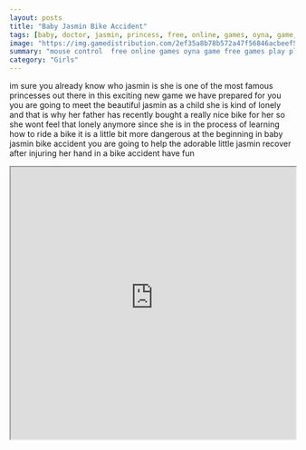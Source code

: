 ```yaml
---
layout: posts
title: "Baby Jasmin Bike Accident"
tags: [baby, doctor, jasmin, princess, free, online, games, oyna, game, free, games, play, play, games]
image: "https://img.gamedistribution.com/2ef35a8b78b572a47f56846acbeef5d3.jpg"
summary: "mouse control  free online games oyna game free games play play games"
category: "Girls"
---
```


im sure you already know who jasmin is she is one of the most famous princesses out there in this exciting new game we have prepared for you you are going to meet the beautiful jasmin as a child she is kind of lonely and that is why her father has recently bought a really nice bike for her so she wont feel that lonely anymore since she is in the process of learning how to ride a bike it is a little bit more dangerous at the beginning in baby jasmin bike accident you are going to help the adorable little jasmin recover after injuring her hand in a bike accident have fun

<iframe width="100%" height="480px;" src="https://flash.gamedistribution.com?game=2ef35a8b78b572a47f56846acbeef5d3"></iframe>